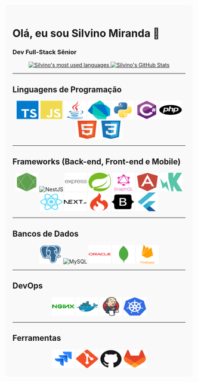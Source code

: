 <div style="background-color: #f9f9f9; padding: 20px; border-radius: 8px;">

# Olá, eu sou Silvino Miranda 👋
### Dev Full-Stack Sênior

<div align="center">
  <a href="https://github.com/Silvino-Miranda">
    <img height="175em" src="https://github-readme-stats.vercel.app/api/top-langs/?username=Silvino-Miranda&layout=compact&langs_count=10" alt="Silvino's most used languages" onerror="this.onerror=null;this.src='assets/images/stats/top-langs.svg';">
  </a>
  <a href="https://github.com/Silvino-Miranda">
    <img height="175em" src="https://github-readme-stats.vercel.app/api?username=Silvino-Miranda&show_icons=true&theme=transparent&include_all_commits=true&count_private=true" alt="Silvino's GitHub Stats" onerror="this.onerror=null;this.src='assets/images/stats/github-stats.svg';">
  </a>
</div>

---

## Linguagens de Programação

<div align="center">
  <img alt="TypeScript" height="50" width="60" src="assets/images/programming_languages/typescript-plain.svg" />
  <img alt="JavaScript" height="50" width="60" src="assets/images/programming_languages/javascript-plain.svg" />
  <img alt="Java" height="50" width="60" src="assets/images/programming_languages/java-original.svg" />
  <img alt="Dart" height="50" width="60" src="assets/images/programming_languages/dart-original.svg" />
  <img alt="Python" height="50" width="60" src="assets/images/programming_languages/python-original.svg" />
  <img alt="C#" height="50" width="60" src="assets/images/programming_languages/csharp-original.svg" />
  <img alt="PHP" height="50" width="60" src="assets/images/programming_languages/php-plain.svg" />
  <img alt="HTML5" height="50" width="60" src="assets/images/programming_languages/html5-original.svg" />
  <img alt="CSS3" height="50" width="60" src="assets/images/programming_languages/css3-original.svg" />
</div>

---

## Frameworks (Back-end, Front-end e Mobile)

<div align="center">
  <img alt="Node.js" height="50" width="60" src="assets/images/frameworks/nodejs-plain.svg" />
  <img alt="NestJS" height="50" width="60" src="assets/images/frameworks/nestjs-plain.svg" />
  <img alt="Express" height="50" width="60" src="assets/images/frameworks/express-original-wordmark.svg" />
  <img alt="Spring" height="50" width="60" src="assets/images/frameworks/spring-original.svg" />
  <img alt="GraphQL" height="50" width="60" src="assets/images/frameworks/graphql-plain-wordmark.svg" />
  <img alt="AngularJS" height="50" width="60" src="assets/images/frameworks/angularjs-plain.svg" />
  <img alt="Karma" height="50" width="60" src="assets/images/frameworks/karma-plain.svg" />
  <img alt="React" height="50" width="60" src="assets/images/frameworks/react-original.svg" />
  <img alt="Next.js" height="50" width="60" src="assets/images/frameworks/nextjs-original-wordmark.svg" />
  <img alt="CodeIgniter" height="50" width="60" src="assets/images/frameworks/codeigniter-plain.svg" />
  <img alt="Bootstrap" height="50" width="60" src="assets/images/frameworks/bootstrap-plain.svg" />
  <img alt="Flutter" height="50" width="60" src="assets/images/frameworks/flutter-original.svg" />
</div>

---

## Bancos de Dados

<div align="center">
  <img alt="PostgreSQL" height="50" width="60" src="assets/images/databases/postgresql-plain.svg" />
  <img alt="MySQL" height="50" width="60" src="assets/images/databases/mysql-plain.svg" />
  <img alt="Oracle" height="50" width="60" src="assets/images/databases/oracle-original.svg" />
  <img alt="MongoDB" height="50" width="60" src="assets/images/databases/mongodb-plain.svg" />
  <img alt="Firebase" height="50" width="60" src="assets/images/databases/firebase-plain-wordmark.svg" />
</div>

---

## DevOps

<div align="center">
  <img alt="nginx" height="50" width="60" src="assets/images/devops/nginx-original.svg" />
  <img alt="Docker" height="50" width="60" src="assets/images/devops/docker-original.svg" />
  <img alt="Jenkins" height="50" width="60" src="assets/images/devops/jenkins-original.svg" />
  <img alt="Kubernetes" height="50" width="60" src="assets/images/devops/kubernetes-plain.svg" />
</div>

---

## Ferramentas

<div align="center">
  <img alt="Jira" height="50" width="60" src="assets/images/tools/jira-original.svg" />
  <img alt="Git" height="50" width="60" src="assets/images/tools/git-plain.svg" />
  <img alt="GitHub" height="50" width="60" src="assets/images/tools/github-original.svg" />
  <img alt="GitLab" height="50" width="60" src="assets/images/tools/gitlab-original.svg" />
</div>

</div>
